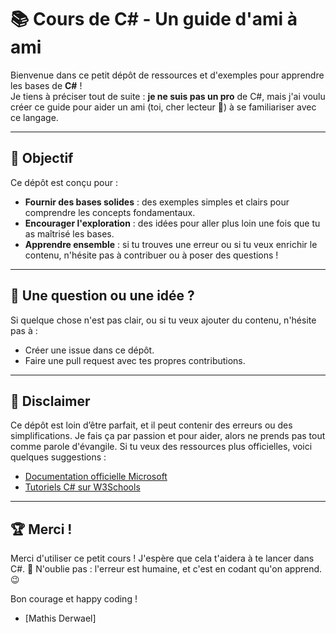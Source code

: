 # 📚 Cours de C# - Un guide d'ami à ami

Bienvenue dans ce petit dépôt de ressources et d'exemples pour apprendre les bases de **C#** !  
Je tiens à préciser tout de suite : **je ne suis pas un pro** de C#, mais j'ai voulu créer ce guide pour aider un ami (toi, cher lecteur 👋) à se familiariser avec ce langage.

---

## 🎯 Objectif
Ce dépôt est conçu pour :
- **Fournir des bases solides** : des exemples simples et clairs pour comprendre les concepts fondamentaux.
- **Encourager l'exploration** : des idées pour aller plus loin une fois que tu as maîtrisé les bases.
- **Apprendre ensemble** : si tu trouves une erreur ou si tu veux enrichir le contenu, n'hésite pas à contribuer ou à poser des questions !

---

## 🤔 Une question ou une idée ?
Si quelque chose n'est pas clair, ou si tu veux ajouter du contenu, n'hésite pas à :
- Créer une issue dans ce dépôt.
- Faire une pull request avec tes propres contributions.

---

## 🚨 Disclaimer
Ce dépôt est loin d’être parfait, et il peut contenir des erreurs ou des simplifications.
Je fais ça par passion et pour aider, alors ne prends pas tout comme parole d'évangile. Si tu veux des ressources plus officielles, voici quelques suggestions :
- [Documentation officielle Microsoft](https://learn.microsoft.com/fr-fr/dotnet/csharp/)
- [Tutoriels C# sur W3Schools](https://www.w3schools.com/cs/index.php)

---

## 🏆 Merci !
Merci d'utiliser ce petit cours ! J'espère que cela t'aidera à te lancer dans C#. 🚀
N'oublie pas : l'erreur est humaine, et c'est en codant qu'on apprend. 😉

Bon courage et happy coding !
- [Mathis Derwael]
